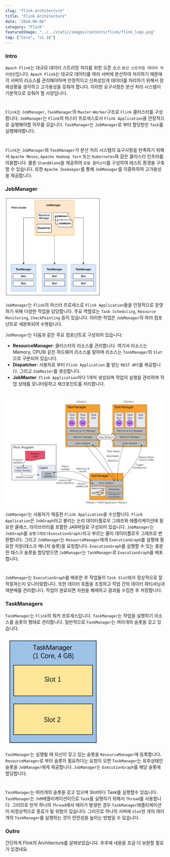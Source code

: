 ```yaml
---
slug: "flink-architecture"
title: "Flink Architecture"
date: "2024-06-06"
category: "Flink"
featuredImage: "../../static/images/contents/flink/flink_logo.png"
tag: ["Core", "v1.18"]
---
```


### Intro
`Apach Flink`는 대규모 데이터 스트리밍 처리를 위한 오픈 소스 `분산 스트리밍 데이터 처리엔진`입니다.
`Apach Flink`는 대규모 데이터를 여러 서버에 분산하여 처리하기 때문에 
각 서버의 리소스를 관리해야하며 안정적이고 신뢰성있게 데이터를 처리하기 위해서 장애상황을 생각하고 고가용성을 갖춰야 합니다.
이러한 요구사항은 분산 처리 시스템이 기본적으로 갖춰야 할 사양입니다.
#
`Flink`는 `JobManager`, `TaskManager`의 `Master`-`Worker`구조로 `Flink` 클러스터를 구성합니다.
`JobManager`는 `Flink`의 마스터 프로세스로서 `Flink Application`을 안정적으로 실행해야할 의무를 갖습니다. 
`TaskManager`는 `JobManager`로 부터 할당받은 `Task`를 실행해야합니다.
# 
`Flink`는 `JobManager`와 `TaskManager`가 분산 처리 시스템의 요구사항을 만족하기 위해서 
`Apache Mesos`, `Apache Hadoop Yarn` 또는 `Kubernetes`와 같은 클러스터 인프라를 이용합니다. 
물론 `StandAlone`을 제공하여 `로컬 클러스터`를 구성하여 테스트 환경을 구축할 수 있습니다.
또한 `Apache Zookeeper`를 통해 `JobManager`를 이중화하여 고가용성을 제공합니다.

### JobManager

<div class="imageWrapper">
<div class="image" style="max-width: 300px">

![내부 이미지 경로 URL](../../static/images/contents/flink/flink_architecture.png)


</div>
</div>

`JobManager`는 `Flink`의 마스터 프로세스로 `Flink Application`들을 안정적으로 운영하기 위해 다양한 작업을 담당합니다. 
주요 역할로는 `Task Scheduling`, `Resource Monitoring`, `CheckPointing` 등이 있습니다. 
이러한 작업은 `JobManager`의 여러 컴포넌트로 세분화되어 수행됩니다.

`JobManager`는 다음과 같은 주요 컴포넌트로 구성되어 있습니다:

- **ResourceManager**: 클러스터의 리소스를 관리합니다. 여기서 리소스는 Memory, CPU와 같은 하드웨어 리소스를 말하며 리소스는 `TaskManager`의 `Slot`으로 구분되어 있습니다.
- **Dispatcher**: 사용자로 부터 `Flink Application` 를 받는 `REST API`를 제공합니다. 그리고 `JobMaster`를 생성합니다.
- **JobMaster**: `Flink Application`마다 1개씩 생성되며 작업의 실행을 관리하며 작업 상태를 모니터링하고 체크포인트를 처리합니다.

# 
![내부 이미지 경로 URL](../../static/images/contents/flink/flink-flow.png)

`JobManager`는 사용자가 제출한 `Flink Application`을 수신합니다. 
`Flink Application`은 `JobGraph`라고 불리는 논리 데이터플로우 그래프와  애플리케이션에 필요한 클래스, 라이브러리를 포함한 JAR파일로 구성되어 있습니다.
`JobManager`는 `JobGraph`를 `실행그래프(ExecutionGraph)`라고 부르는 물리 데이터플로우 그래프로 변환합니다.
그리고 `JobManager`는 `ResourceManager`에게 `ExecutionGraph`를 실행에 필요한 자원(태스크 매니저 슬롯)을 요청합니다.
`ExecutionGraph`를 실행할 수 있는 충분한 태스크 슬롯을 할당받으면 `JobManager`는 `TaskManager`로 `ExecutionGraph`를 배포합니다.
#
`JobManager`는 `ExecutionGraph`를 배포한 후 작업들이 `Task Slot`에서 정상적으로 잘 작동하는지 모니터링합니다.
또한 데이터 흐름을 조정하고 작업 간의 데이터 파티셔닝과 재분배를 관리합니다.
작업이 완료되면 자원을 해제하고 결과를 수집한 후 저장합니다.

### TaskManagers
`TaskManager`는 `Flink`의 워커 프로세스입니다. 
`TaskManager`는 작업을 실행하기 리소스를 슬롯의 형태로 관리합니다. 
일반적으로 `TaskManager`는 여러개의 슬롯을 갖고 있습니다.

<div class="imageWrapper">
<div class="image" style="max-width: 300px">

![내부 이미지 경로 URL](../../static/images/contents/flink/flink_taskmanager_slot.png)

</div>
</div>

`TaskManager`는 실행될 때 자신이 갖고 있는 슬롯을 `ResourceManager`에 등록합니다.
`ResourceManager`로 부터 슬롯이 필요하다는 요청이 오면 
`TaskManager`는 유후상태인 슬롯을 `JobManager`에게 제공합니다.
`JobManager`는 `ExecutionGraph`를 해당 슬롯에 할당합니다. 
# 
`TaskManager`는 여러개의 슬롯을 갖고 있으며 Slot마다 Task를 실행할수 있습니다.
`TaskManager`는 `JVM`애플리케이션이므로 `Task`를 실행하기 위해서 `Thread`를 사용합니다.
그러므로 만약 하나의 `Thread`에서 에러가 발생한 경우 `TaskManager`애플리케이션이 비정상적으로 종료가 될 위험이 있습니다.
그러므로 하나의 서버에 `Slot`한 개의 여러 개의 `TaskManager`를 실행하는 것이 안전성을 높이는 방법일 수 있습니다.

### Outro
간단하게 Flink의 Architecture를 살펴보았습니다.
추후에 내용을 조금 더 보완할 필요가 있겠네요.